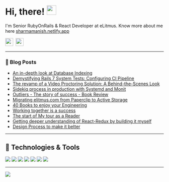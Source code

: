 # Hi, there! <img src="https://raw.githubusercontent.com/MartinHeinz/MartinHeinz/master/wave.gif" width="30px" height="30px">

I'm Senior RubyOnRails & React Developer at eLitmus. Know more about me here [sharmamanish.netlify.app](https://sharmamanish.netlify.app/)

<a href="https://twitter.com/ManishS77291587"><img height="25" width="25" src="https://cdn.jsdelivr.net/npm/simple-icons@v3/icons/twitter.svg"></a>&nbsp;
<a href="https://www.linkedin.com/in/manish-sharma-694263157/"><img height="25" width="25" src="https://cdn.jsdelivr.net/npm/simple-icons@v3/icons/linkedin.svg"></a>

<hr/>

### :newspaper: Blog Posts

- [An in-depth look at Database Indexing](https://www.elitmus.com/blog/technology/an-in-depth-look-at-database-indexing/)
- [Demystifying Rails 7 System Tests: Configuring CI Pipeline](https://www.elitmus.com/blog/technology/demystifying-rails-7-system-tests-configuring-ci-pipeline/)
- [The revamp of a Video Proctoring Solution: A Behind-the-Scenes Look](https://www.elitmus.com/blog/technology/the-revamp-of-a-video-proctoring-solution-a-behind-the-scenes-look/)
- [Sidekiq process in production with Systemd and Monit](https://www.elitmus.com/blog/technology/sidekiq-process-in-production-with-systemd-and-monit/)
- [Outliers - The story of success - Book Review](https://www.elitmus.com/blog/the-other-side/outliers-the-story-of-success-book-review/)
- [Migrating elitmus.com from Paperclip to Active Storage](https://www.elitmus.com/blog/technology/migration-from-paperclip-to-activestorage/)
- [40 Books to enjoy your Engineering
](https://ccinternshipstory.blogspot.com/2020/02/40-books-to-enjoy-your-engineering.html)
- [Working together is a success](https://exploremanish.blogspot.com/2020/04/working-together-is-success.html)
- [The start of My tour as a Reader](https://exploremanish.blogspot.com/2020/04/the-start-of-my-tour-as-reader.html)
- [Getting deeper understanding of React-Redux by building it myself](https://exploremanish.blogspot.com/2020/06/getting-deeper-understanding-of-react.html)
- [Design Process to make it better
](https://exploremanish.blogspot.com/2020/11/design-process-to-make-it-better.html)
  
<hr/>

## 🔧 Technologies & Tools
![](https://img.shields.io/badge/Framework-RubyonRails-informational?style=flat&logo=rubyonrails&logoColor=white&color=2bbc8a)
![](https://img.shields.io/badge/OS-Linux-informational?style=flat&logo=linux&logoColor=white&color=2bbc8a)
![](https://img.shields.io/badge/Editor-VSCode-informational?style=flat&logo=Visual-Studio-Code&logoColor=white&color=2bbc8a)
![](https://img.shields.io/badge/Code-JavaScript-informational?style=flat&logo=javascript&logoColor=white&color=2bbc8a)
![](https://img.shields.io/badge/Code-Python-informational?style=flat&logo=python&logoColor=white&color=2bbc8a)
![](https://img.shields.io/badge/Code-React-informational?style=flat&logo=react&logoColor=white&color=2bbc8a)
![](https://img.shields.io/badge/Code-Node.js-informational?style=flat&logo=node.js&logoColor=white&color=2bbc8a)
<!--## &#x1f4c8; GitHub Stats
-->
<hr/>

<!-- links to social media icons -->

<!-- icons with padding -->

[1.1]: http://i.imgur.com/tXSoThF.png (twitter icon with padding)
[2.1]: http://i.imgur.com/0o48UoR.png (github icon with padding)

<!-- icons without padding -->

[1.2]: http://i.imgur.com/wWzX9uB.png (twitter icon without padding)
[2.2]: http://i.imgur.com/9I6NRUm.png (github icon without padding)
[3.2]: https://raw.githubusercontent.com/MartinHeinz/MartinHeinz/master/linkedin-3-16.png (LinkedIn icon without padding)


<!-- links to your social media accounts -->

[1]: https://twitter.com/ManishS77291587
[2]: https://github.com/maniSHarma7575
[3]: https://www.linkedin.com/in/manish-sharma-694263157/


![](https://komarev.com/ghpvc/?username=maniSharma7575&color=dc143c)

